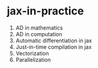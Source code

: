 # jax-in-practice
1. AD in mathematics
1. AD in computation
1. Automatic differentiation in jax
1. Just-in-time compilation in jax
1. Vectorization 
1. Parallelization 

